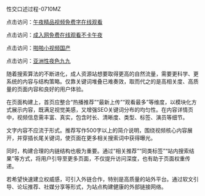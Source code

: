 性交口述过程-0710MZ

点击访问：<a href="https://heiliaoxwd5i8.pages.dev">午夜精品视频免费字在线观看</a>

点击访问：<a href="https://heiliaozj3tjd.pages.dev">成入网免费在线观看不卡午夜</a>

点击访问：<a href="https://heiliaoll4qsx.pages.dev">啪啪小视频国产</a>

点击访问：<a href="https://heiliaowt0d7p.pages.dev">亚洲性夜色九九</a>

随着搜索算法的不断进化，成人资源站想要取得更高的自然流量，需要更科学、更系统的内容与结构策略。仅靠关键词堆叠已难奏效，取而代之的是高相关度、高质量的页面内容和良好的用户体验。

在页面构建上，首页应整合“热播推荐”“最新上传”“观看最多”等维度，以模块化方式展示内容，既满足视觉美感，又增强SEO关键词分布的均匀性。在内容详情页中，视频信息需丰富、真实，包含时长、清晰度、类型、标签、演员等细节。

文字内容不应流于形式。推荐写作500字以上的简介说明，围绕视频核心内容展开，并穿插长尾关键词，使页面在更多相关搜索词中获得曝光。

同时，构建合理的内链结构也极为重要。通过“相关推荐”“同类标签”“站内搜索结果”等方式，将用户引导至更多页面，不仅提升访问深度，也有助于页面权重传递。

若希望快速建立权威感，可引入外链合作，特别是高质量的站外平台。通过软文引导、论坛推荐、社媒分享等形式，为站点构建健康的外部链接网络。

<span style="display:none;">[Canonical link]( https://github.com/tsk543210/xxriben0902)</span>
